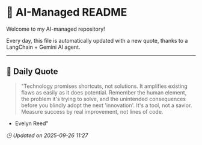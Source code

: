 # 🧠 AI-Managed README

Welcome to my AI-managed repository!

Every day, this file is automatically updated with a new quote, thanks to a LangChain + Gemini AI agent.

---

## 📅 Daily Quote

> "Technology promises shortcuts, not solutions. It amplifies existing flaws as easily as it does potential. Remember the human element, the problem it's trying to solve, and the unintended consequences before you blindly adopt the next 'innovation'. It's a tool, not a savior. Measure success by real improvement, not lines of code.

- Evelyn Reed"

*🕒 Updated on 2025-09-26 11:27*